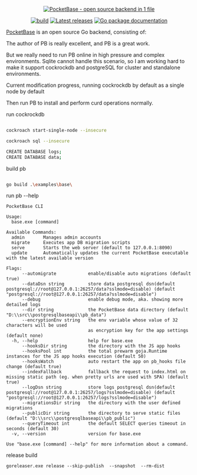 <p align="center">
    <a href="https://pocketbase.io" target="_blank" rel="noopener">
        <img src="https://i.imgur.com/5qimnm5.png" alt="PocketBase - open source backend in 1 file" />
    </a>
</p>

<p align="center">
    <a href="https://github.com/pocketbase/pocketbase/actions/workflows/release.yaml" target="_blank" rel="noopener"><img src="https://github.com/pocketbase/pocketbase/actions/workflows/release.yaml/badge.svg" alt="build" /></a>
    <a href="https://github.com/pocketbase/pocketbase/releases" target="_blank" rel="noopener"><img src="https://img.shields.io/github/release/pocketbase/pocketbase.svg" alt="Latest releases" /></a>
    <a href="https://pkg.go.dev/github.com/pocketbase/pocketbase" target="_blank" rel="noopener"><img src="https://godoc.org/github.com/ganigeorgiev/fexpr?status.svg" alt="Go package documentation" /></a>
</p>

[PocketBase](https://pocketbase.io) is an open source Go backend, consisting of:

The author of PB is really excellent, and PB is a great work.

But we really need to run PB online in high pressure and complex environments. Sqlite cannot handle this scenario, so I am working hard to make it support cockrockdb and postgreSQL for cluster and standalone environments.

Current modification progress, running cockrockdb by default as a single node by default

Then run PB to install and perform curd operations normally.

run cockrockdb

```bash

cockroach start-single-node --insecure

cockroach sql --insecure

CREATE DATABASE logs;
CREATE DATABASE data;

```

build  pb

```bash

go build .\examples\base\

```

run pb --help

```
PocketBase CLI

Usage:
  base.exe [command]

Available Commands:
  admin       Manages admin accounts
  migrate     Executes app DB migration scripts
  serve       Starts the web server (default to 127.0.0.1:8090)
  update      Automatically updates the current PocketBase executable with the latest available version

Flags:
      --automigrate            enable/disable auto migrations (default true)
      --dataDsn string         store data postgresql dsn(default  postgresql://root@127.0.0.1:26257/data?sslmode=disable) (default "postgresql://root@127.0.0.1:26257/data?sslmode=disable")
      --debug                  enable debug mode, aka. showing more detailed logs
      --dir string             the PocketBase data directory (default "D:\\src\\postgresqlbaseapi\\pb_data")
      --encryptionEnv string   the env variable whose value of 32 characters will be used
                               as encryption key for the app settings (default none)
  -h, --help                   help for base.exe
      --hooksDir string        the directory with the JS app hooks
      --hooksPool int          the total prewarm goja.Runtime instances for the JS app hooks execution (default 50)
      --hooksWatch             auto restart the app on pb_hooks file change (default true)
      --indexFallback          fallback the request to index.html on missing static path (eg. when pretty urls are used with SPA) (default true)
      --logDsn string          store logs postgresql dsn(default postgresql://root@127.0.0.1:26257/logs?sslmode=disable) (default "postgresql://root@127.0.0.1:26257/logs?sslmode=disable")
      --migrationsDir string   the directory with the user defined migrations
      --publicDir string       the directory to serve static files (default "D:\\src\\postgresqlbaseapi\\pb_public")
      --queryTimeout int       the default SELECT queries timeout in seconds (default 30)
  -v, --version                version for base.exe

Use "base.exe [command] --help" for more information about a command.

```


release build

```
goreleaser.exe release --skip-publish  --snapshot  --rm-dist
```